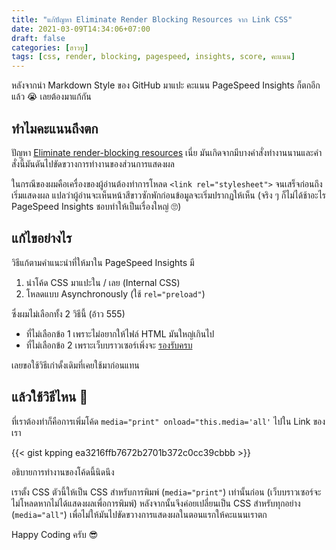 ```yaml
---
title: "แก้ปัญหา Eliminate Render Blocking Resources จาก Link CSS"
date: 2021-03-09T14:34:06+07:00
draft: false
categories: [ฮาวทู]
tags: [css, render, blocking, pagespeed, insights, score, คะแนน]
---
```


หลังจากนำ Markdown Style ของ GitHub มาแปะ คะแนน PageSpeed Insights ก็ตกอีกแล้ว 😭 เลยต้องมาแก้กัน <!--more-->

## ทำไมคะแนนถึงตก

ปัญหา [Eliminate render-blocking resources](https://web.dev/render-blocking-resources/) เนี่ย มันเกิดจากมีบางคำสั่งทำงานนานและคำสั่งนี้มันดันไปขัดขวางการทำงานของส่วนการแสดงผล

ในกรณีของผมคือเครื่องของผู้อ่านต้องทำการโหลด `<link rel="stylesheet">` จนเสร็จก่อนถึงเริ่มแสดงผล แปลว่าผู้อ่านจะเห็นหน้าสีขาวซักพักก่อนข้อมูลจะเริ่มปรากฏให้เห็น (จริง ๆ ก็ไม่ได้ช้าอะไร PageSpeed Insights ชอบทำให้เป็นเรื่องใหญ่ 🙄)

## แก้ไขอย่างไร

วิธีแก้ตามคำแนะนำที่ให้มาใน PageSpeed Insights มี

1. นำโค้ด CSS มาแปะใน /<head/> เลย (Internal CSS)
2. โหลดแบบ Asynchronously (ใช้ `rel="preload"`)

ซึ่งผมไม่เลือกทั้ง 2 วิธีนี้ (อ้าว 555) 

- ที่ไม่เลือกข้อ 1 เพราะไม่อยากให้ไฟล์ HTML มันใหญ่เกินไป
- ที่ไม่เลือกข้อ 2 เพราะเว็บบราวเซอร์เพิ่งจะ [รองรับครบ](https://caniuse.com/link-rel-preload)

เลยขอใช้วิธีเก่าดั้งเดิมที่เคยใช้มาก่อนแทน

## แล้วใช้วิธีไหน 🤔

ที่เราต้องทำก็คือการเพิ่มโค้ด `media="print" onload="this.media='all'` ไปใน Link ของเรา

{{< gist kpping ea3216ffb7672b2701b372c0cc39cbbb >}}

อธิบายการทำงานของโค้ดนี้นิดนึง

เราตั้ง CSS ตัวนี้ให้เป็น CSS สำหรับการพิมพ์ (`media="print"`) เท่านั้นก่อน (เว็บบราวเซอร์จะไม่โหลดหากไม่ได้แสดงผลเพื่อการพิมพ์) หลังจากนั้นจึงค่อยเปลี่ยนเป็น CSS สำหรับทุกอย่าง (`media="all"`) เพื่อไม่ให้มันไปขัดขวางการแสดงผลในตอนแรกให้คะแนนเราตก

Happy Coding ครับ 😎
